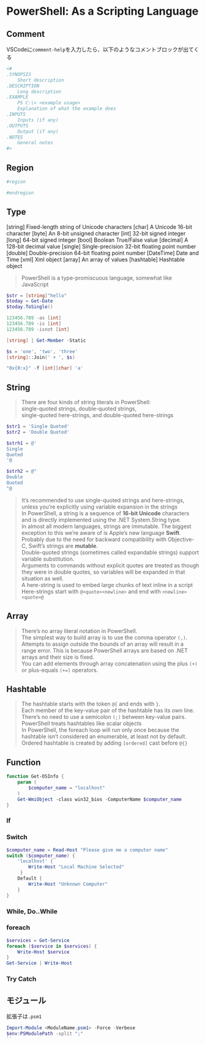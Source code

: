# PowerShell: As a Scripting Language

## Comment

VSCodeに`comment-help`を入力したら、以下のようなコメントブロックが出てくる

```powershell
<#
.SYNOPSIS
    Short description
.DESCRIPTION
    Long description
.EXAMPLE
    PS C:\> <example usage>
    Explanation of what the example does
.INPUTS
    Inputs (if any)
.OUTPUTS
    Output (if any)
.NOTES
    General notes
#>
```

## Region

```powershell
#region 

#endregion
```

## Type

[string]    Fixed-length string of Unicode characters
[char]      A Unicode 16-bit character
[byte]      An 8-bit unsigned character
[int]       32-bit signed integer
[long]      64-bit signed integer
[bool]      Boolean True/False value
[decimal]   A 128-bit decimal value
[single]    Single-precision 32-bit floating point number
[double]    Double-precision 64-bit floating point number
[DateTime]  Date and Time
[xml]       Xml object
[array]     An array of values
[hashtable] Hashtable object

> PowerShell is a type-promiscuous language, somewhat like JavaScript

```powershell
$str = [string]"hello"
$today = Get-Date
$today.ToSingle()

123456.789 -as [int]
123456.789 -is [int]
123456.789 -isnot [int]

[string] | Get-Member -Static

$s = 'one', 'two', 'three'
[string]::Join(' + ', $s)

"0x{0:x}" -f [int][char] 'a'
```

## String

> There are four kinds of string literals in PowerShell:  
> single-quoted strings, double-quoted strings,  
> single-quoted here-strings, and double-quoted here-strings  

```powershell
$str1 = 'Single Quoted'
$str2 = 'Double Quoted'

$strh1 = @'
Single
Quoted
'@

$strh2 = @"
Double
Quoted
"@
```

> It’s recommended to use single-quoted strings and here-strings, unless you’re explicitly using variable expansion in the strings  
> In PowerShell, a string is a sequence of **16-bit Unicode** characters and is directly implemented using the .NET System.String type.  
> In almost all modern languages, strings are immutable. The biggest exception to this we’re aware of is Apple’s new language **Swift**. Probably due to the need for backward compatibility with Objective-C, Swift’s strings are **mutable**.  
> Double-quoted strings (sometimes called expandable strings) support variable substitution.  
> Arguments to commands without explicit quotes are treated as though they were in double quotes, so variables will be expanded in that situation as well.  
> A here-string is used to embed large chunks of text inline in a script  
> Here-strings start with `@<quote><newline>` and end with `<newline><quote>@`  

## Array

> There’s no array literal notation in PowerShell.  
> The simplest way to build array is to use the comma operator `(,)`.  
> Attempts to assign outside the bounds of an array will result in a range error. This is because PowerShell arrays are based on .NET arrays and their size is fixed.  
> You can add elements through array concatenation using the plus `(+)` or plus-equals `(+=)` operators.  

## Hashtable

> The hashtable starts with the token `@{` and ends with `}`.  
> Each member of the key-value pair of the hashtable has its own line. There’s no need to use a semicolon `(;)` between key-value pairs.  
> PowerShell treats hashtables like scalar objects  
> In PowerShell, the foreach loop will run only once because the hashtable isn’t considered an enumerable, at least not by default.  
> Ordered hashtable is created by adding `[ordered]` cast before `@{}`

## Function

```powershell
function Get-OSInfo {
    param (
        $computer_name = "localhost"
    )
    Get-WmiObject -class win32_bios -ComputerName $computer_name
}
```

### If

### Switch

```powershell
$computer_name = Read-Host "Please give me a computer name"
switch ($computer_name) {
    'localhost' {
        Write-Host "Local Machine Selected"
     }
    Default {
        Write-Host "Unknown Computer"
    }
}
```

### While, Do..While

### foreach

```powershell
$services = Get-Service
foreach ($service in $services) {
    Write-Host $service
}
Get-Service | Write-Host
```

### Try Catch

## モジュール

拡張子は`.psm1`

```powershell
Import-Module <ModuleName.psm1> -Force -Verbose
$env:PSModulePath -split ";"
``